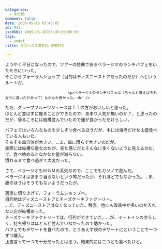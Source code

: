 ```yaml
---
categories:
  - 未分類
comment: false
date: 2005-05-16 03:45:05
id: 931
iso8601: 2005-05-16T03:45:05+09:00
tags:
  - undef
title: ラスベガス滞在記（四日目）

---
```


<div class="entry-body">
                                 <p>ようやく平日になったので、ツアーの特典であるベラージオのランチバフェをいただきにいった。<br />
そこからフォーラムショップ（目的はディズニーストアだったのだが）へというルートだ。</p>
                              
                                 <p>ベラージオのランチバフェは（ちゃんと買えばそれなりに高いだけあって）なかなか良かった。<br />
ただ、グレープフルーツジュースはＴＩの方がおいしいと思った。<br />
ほとんど並ばずに座ることができたので、あまり人気が無いのか？、と思ったのだが、帰るころには結構並んでいたので運が良かっただけらしい。</p>

<p>バフェではいろんなものを少しずつ食べるほうだが、中には海老だけを山盛食べている人もいた。<br />
そもそも皿自体が大きい。…ま、皿に限らず大きいのだが。<br />
実際には結構な量なのだが、見た感じだとそんなに多くないように見えるのだ。<br />
で、食べ始めるとなかなか量が減らない。<br />
慣れるまで食べ過ぎて大変だった。</p>

<p>さて、ベラージオもＭＧＭの系列なので、ここでもカジノで遊んだ。<br />
ベラージオはあまり当らないという噂だったが、それほどでもなかった。…ま、妻のほうはそうでもないようだったが。</p>

<p>適度に切り上げて、フォーラムショップへ。<br />
目的地はディズニーストアとチーズケーキファクトリー。<br />
…で、ディズニーストアはなくなっていた。残念。他にも改装中が多いのか入れない店が結構あった。<br />
チーズケーキファクトリーでは、行列ができていた。…が、イートインの方らしく、持ち帰りはほとんど並んでいなかったので助かった。<br />
バフェでもデザートを食べたので、とりあえず夜のデザートにということで一つずつ購入。<br />
正直言って一つで十分だったとは思う。結果的には二つとも食べたけど。</p>
                              </div>    	